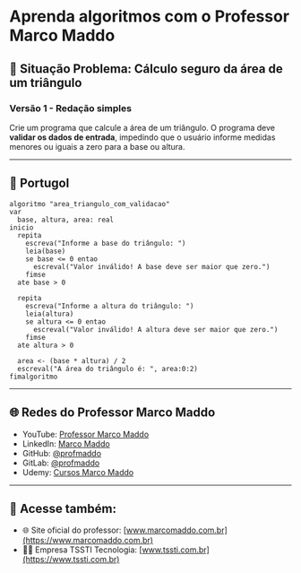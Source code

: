 # Aprenda algoritmos com o Professor Marco Maddo

## 🧠 Situação Problema: Cálculo seguro da área de um triângulo

### Versão 1 - Redação simples
Crie um programa que calcule a área de um triângulo. O programa deve **validar os dados de entrada**, impedindo que o usuário informe medidas menores ou iguais a zero para a base ou altura.

---

## 💬 Portugol

```portugol
algoritmo "area_triangulo_com_validacao"
var
  base, altura, area: real
inicio
  repita
    escreva("Informe a base do triângulo: ")
    leia(base)
    se base <= 0 entao
      escreval("Valor inválido! A base deve ser maior que zero.")
    fimse
  ate base > 0

  repita
    escreva("Informe a altura do triângulo: ")
    leia(altura)
    se altura <= 0 entao
      escreval("Valor inválido! A altura deve ser maior que zero.")
    fimse
  ate altura > 0

  area <- (base * altura) / 2
  escreval("A área do triângulo é: ", area:0:2)
fimalgoritmo
```

---

## 🌐 Redes do Professor Marco Maddo

- YouTube: [Professor Marco Maddo](https://www.youtube.com/@ProfessorMarcoMaddo)
- LinkedIn: [Marco Maddo](https://www.linkedin.com/in/marcomaddo/)
- GitHub: [@profmaddo](https://github.com/profmaddo)
- GitLab: [@profmaddo](https://gitlab.com/profmaddo)
- Udemy: [Cursos Marco Maddo](https://www.udemy.com/user/marcomaddo/)

---

## 🚀 Acesse também:

- 🌐 Site oficial do professor: [www.marcomaddo.com.br](https://www.marcomaddo.com.br)
- 🧑‍💼 Empresa TSSTI Tecnologia: [www.tssti.com.br](https://www.tssti.com.br)
